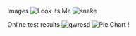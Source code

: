 Images
![Look its Me](https://user-images.githubusercontent.com/85399853/122400492-1d2b1d00-cfbf-11eb-8b61-92078ff0bdda.jpg)
![snake](https://user-images.githubusercontent.com/85399853/122400512-22886780-cfbf-11eb-8f09-91fb972b6a32.jpg)

Online test results
![gwresd](https://user-images.githubusercontent.com/85399853/122401292-cd992100-cfbf-11eb-81b1-de01496acb34.PNG)
![Pie Chart !](https://user-images.githubusercontent.com/85399853/122401300-ceca4e00-cfbf-11eb-86fa-bb986e77efb3.PNG)
